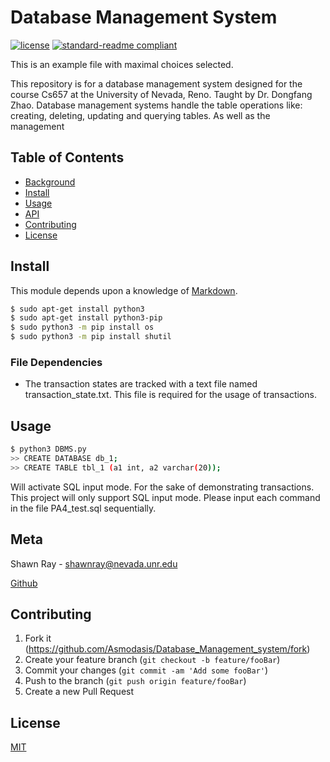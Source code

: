 # Database Management System


[![license](https://img.shields.io/github/license/asmodasis/Database_management_system.svg)](LICENSE)
[![standard-readme compliant](https://img.shields.io/badge/readme%20style-standard-brightgreen.svg?style=flat-square)](https://github.com/RichardLitt/standard-readme)

This is an example file with maximal choices selected.

This repository is for a database management system designed for the course Cs657 at the University of Nevada, Reno. Taught by Dr. Dongfang Zhao. Database management systems handle the table operations like: creating, deleting, updating and querying tables. As well as the management 


## Table of Contents

- [Background](#background)
- [Install](#install)
- [Usage](#usage)
- [API](#api)
- [Contributing](#contributing)
- [License](#license)


## Install

This module depends upon a knowledge of [Markdown]().

```sh
$ sudo apt-get install python3
$ sudo apt-get install python3-pip
$ sudo python3 -m pip install os
$ sudo python3 -m pip install shutil
```

### File Dependencies
 - The transaction states are tracked with a text file named transaction_state.txt. This file is required for the usage of transactions.

## Usage

```sh
$ python3 DBMS.py 
>> CREATE DATABASE db_1;
>> CREATE TABLE tbl_1 (a1 int, a2 varchar(20)); 
```
Will activate SQL input mode. For the sake of demonstrating transactions. This project will only support SQL input mode.
Please input each command in the file PA4_test.sql sequentially. 


## Meta

Shawn Ray - shawnray@nevada.unr.edu

[Github](https://github.com/Asmodasis)

## Contributing

1. Fork it (<https://github.com/Asmodasis/Database_Management_system/fork>)
2. Create your feature branch (`git checkout -b feature/fooBar`)
3. Commit your changes (`git commit -am 'Add some fooBar'`)
4. Push to the branch (`git push origin feature/fooBar`)
5. Create a new Pull Request

## License

[MIT](../LICENSE)